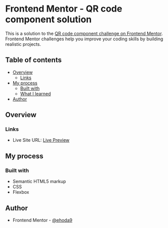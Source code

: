 # Frontend Mentor - QR code component solution

This is a solution to the [QR code component challenge on Frontend Mentor](https://www.frontendmentor.io/challenges/qr-code-component-iux_sIO_H). Frontend Mentor challenges help you improve your coding skills by building realistic projects. 

## Table of contents

- [Overview](#overview)
  - [Links](#links)
- [My process](#my-process)
  - [Built with](#built-with)
  - [What I learned](#what-i-learned)
- [Author](#author)


## Overview
### Links

- Live Site URL: [Live Preview](https://ehoda9.github.io/Front-End-Mentor-01/)

## My process

### Built with

- Semantic HTML5 markup
- CSS
- Flexbox

## Author

- Frontend Mentor - [@ehoda9](https://www.frontendmentor.io/profile/ehoda9)


